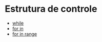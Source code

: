 # Estrutura de controle

* [while](https://github.com/robsonoduarte/learn-python/blob/master/python-curso-completo/estruturas-controle/while.py)
* [for in](https://github.com/robsonoduarte/learn-python/blob/master/python-curso-completo/estruturas-controle/for_in.py)
* [for in range](https://github.com/robsonoduarte/learn-python/blob/master/python-curso-completo/estruturas-controle/for_range.py)

